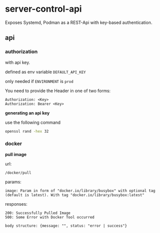 # server-control-api

Exposes Systemd, Podman as a REST-Api with key-based authentication.

## api

### authorization

with api key. 

defined as env variable `DEFAULT_API_KEY`

only needed if `ENVIRONMENT` is `prod`

You need to provide the Header in one of two forms:

```
Authorization: <Key>
Authorization: Bearer <Key>
```

**generating an api key**

use the following command

```sh
openssl rand -hex 32
```

### docker

**pull image**

url:
```
/docker/pull
```

params:

```
image: Param in form of "docker.io/library/busybox" with optional tag (default is latest). With tag "docker.io/library/busybox:latest" 
```

responses:

```
200: Successfully Pulled Image
500: Some Error with Docker Tool occurred

body structure: {message: "", status: "error | success"}
```
